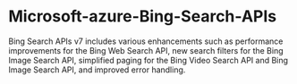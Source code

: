 # Microsoft-azure-Bing-Search-APIs
Bing Search APIs v7 includes various enhancements such as performance improvements for the Bing Web Search API, new search filters for the Bing Image Search API, simplified paging for the Bing Video Search API and Bing Image Search API, and improved error handling.
